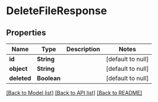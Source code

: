 # DeleteFileResponse
## Properties

| Name | Type | Description | Notes |
|------------ | ------------- | ------------- | -------------|
| **id** | **String** |  | [default to null] |
| **object** | **String** |  | [default to null] |
| **deleted** | **Boolean** |  | [default to null] |

[[Back to Model list]](../README.md#documentation-for-models) [[Back to API list]](../README.md#documentation-for-api-endpoints) [[Back to README]](../README.md)

